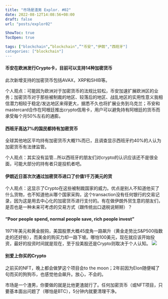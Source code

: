 ```yaml
---
title: "市场是渣男 Explor. #02"
date: 2022-08-12T14:08:56+08:00
draft: false
url: "posts/explor02"

ShowToc: true
TocOpen: true

tags: ["blockchain",“blockchain",”"币安","伊朗","西班牙"]
categories: ["blockchain"]
---
```



#### 币安在欧洲发行Crypto卡，目前可以支持14种加密货币
此次新增支持的加密货币包括AVAX，XRP和SHIB等。

个人观点：可能因为欧洲对于加密货币的法规比较松，币安加速扩展欧洲区的业务；加密货币对于那些被制裁的地区、较落后的地区、战乱地区的实用性意义我相信潜力相较于稳定/发达地区来得更大，据悉不久也将扩展业务到乌克兰；币安和mastercard合作在阿根廷推出crypto信用卡，用户可以避免持有阿根廷的货币而承受每个月50%左右的通膨。

#### 西班牙高达7%的国民都持有加密货币
全球其他地区平均持有加密货币大概1%而已，且调查显示西班牙约40%的人认为加密货币有法律监管。

个人观点：其实没有监管…所以西班牙的朋友们对crypto的认识应该还不是很全面，可能大部分的持有者只是投机者吧。

#### 伊朗近日首次次通过加密货币进口了价值1千万美元的货
个人观点：这显示了Crypto在这些被制裁国家的威力。优点是别人不知道他买了什么货物，也不知道他从哪个国家采购，这个transaction没有任何银行的交易记录，因为这是用去中心化的加密货币进行支付的。有在做伊朗外贸生意的朋友们，是否也是一种未来可考虑的交易方式（跟传统出口退税说掰掰）？

#### “Poor people spend, normal people save, rich people invest”
1971年美元和黄金脱钩，美国股票大概45度角一路飙升（黄金走势比S&P500指数走的还好些），而美金的购买力却一路下坡。哪怕100美元，现在就应该开始投资，最好的投资时间就是现在，至于投美股还是Crypto则取决于个人认知。
![](/img/adollarsworth.png)


#### 别爱上你买的Crypto
之前买的NFT，晚上都会做梦这个项目会to the moon；2年前因为Elon随便喊了句而买的狗狗币，也感觉他会飙升。放心，不会的。

市场是一个渣男，你要做的就是比他更渣就行了。任何加密货币（或NFT项目，只要基本面出问题了（哪怕是BTC），5分钟内就要清理干净。